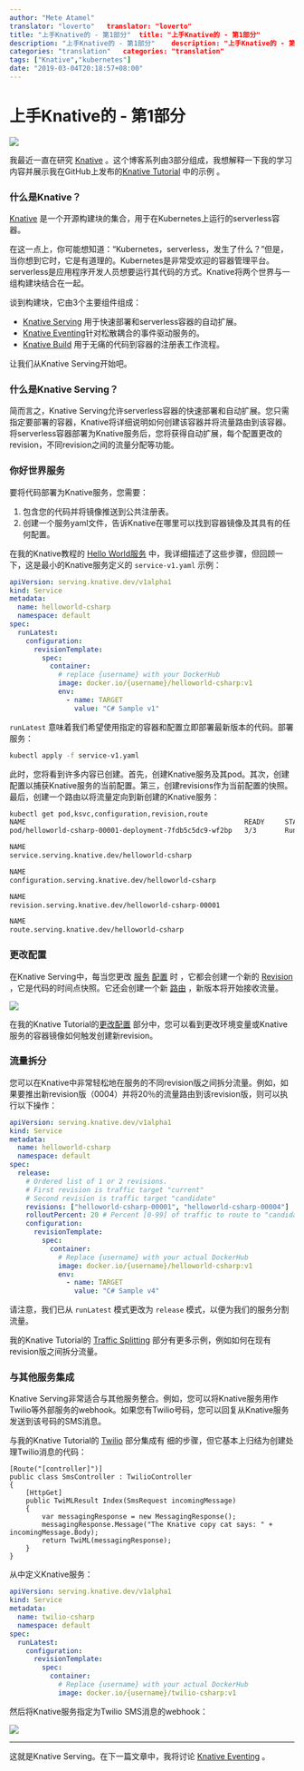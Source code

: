 ```yaml
---
author: "Mete Atamel"
translator: "loverto"	translator: "loverto"
title: "上手Knative的 - 第1部分"	title: "上手Knative的 - 第1部分"
description: "上手Knative的 - 第1部分"	description: "上手Knative的 - 第1部分"
categories: "translation"	categories: "translation"
tags: ["Knative","kubernetes"]
date: "2019-03-04T20:18:57+08:00"
---
```


# 上手Knative的 \- 第1部分

![](https://ws1.sinaimg.cn/large/61411417ly1g0r1zpj6jjj205k05kaa3.jpg)

我最近一直在研究 [Knative](https://github.com/knative/docs) 。这个博客系列由3部分组成，我想解释一下我的学习内容并展示我在GitHub上发布的[Knative Tutorial](https://github.com/meteatamel/knative-tutorial) 中的示例 。

### 什么是Knative？

[Knative](https://github.com/knative/docs) 是一个开源构建块的集合，用于在Kubernetes上运行的serverless容器。

在这一点上，你可能想知道：“Kubernetes，serverless，发生了什么？”但是，当你想到它时，它是有道理的。Kubernetes是非常受欢迎的容器管理平台。serverless是应用程序开发人员想要运行其代码的方式。Knative将两个世界与一组构建块结合在一起。

谈到构建块，它由3个主要组件组成：

*   [Knative Serving](https://github.com/knative/docs/tree/master/serving) 用于快速部署和serverless容器的自动扩展。
*   [Knative Eventing](https://github.com/knative/docs/tree/master/eventing)针对松散耦合的事件驱动服务的。
*   [Knative Build](https://github.com/knative/docs/tree/master/build) 用于无痛的代码到容器的注册表工作流程。

让我们从Knative Serving开始吧。

### 什么是Knative Serving？

简而言之，Knative Serving允许serverless容器的快速部署和自动扩展。您只需指定要部署的容器，Knative将详细说明如何创建该容器并将流量路由到该容器。将serverless容器部署为Knative服务后，您将获得自动扩展，每个配置更改的revision，不同revision之间的流量分配等功能。

### 你好世界服务

要将代码部署为Knative服务，您需要：

1.  包含您的代码并将镜像推送到公共注册表。
2.  创建一个服务yaml文件，告诉Knative在哪里可以找到容器镜像及其具有的任何配置。

在我的Knative教程的 [Hello World服务](https://github.com/meteatamel/knative-tutorial/blob/master/docs/01-helloworldserving.md) 中，我详细描述了这些步骤，但回顾一下，这是最小的Knative服务定义的 `service-v1.yaml` 示例：

```yaml
apiVersion: serving.knative.dev/v1alpha1
kind: Service
metadata:
  name: helloworld-csharp
  namespace: default
spec:
  runLatest:
    configuration:
      revisionTemplate:
        spec:
          container:
            # replace {username} with your DockerHub 
            image: docker.io/{username}/helloworld-csharp:v1
            env:
              - name: TARGET
                value: "C# Sample v1"
```

`runLatest` 意味着我们希望使用指定的容器和配置立即部署最新版本的代码。部署服务：

```bash
kubectl apply -f service-v1.yaml
```

此时，您将看到许多内容已创建。首先，创建Knative服务及其pod。其次，创建配置以捕获Knative服务的当前配置。第三，创建revisions作为当前配置的快照。最后，创建一个路由以将流量定向到新创建的Knative服务：

```bash
kubectl get pod,ksvc,configuration,revision,route
NAME                                                      READY     STATUS    RESTARTS   
pod/helloworld-csharp-00001-deployment-7fdb5c5dc9-wf2bp   3/3       Running   0          

NAME                                            
service.serving.knative.dev/helloworld-csharp   

NAME                                                  
configuration.serving.knative.dev/helloworld-csharp   

NAME                                                   
revision.serving.knative.dev/helloworld-csharp-00001   

NAME                                          
route.serving.knative.dev/helloworld-csharp
```

### 更改配置

在Knative Serving中，每当您更改 [服务](https://github.com/knative/serving/blob/master/docs/spec/spec.md#service) [配置](https://github.com/knative/serving/blob/master/docs/spec/spec.md#configuration) 时 ，它都会创建一个新的 [Revision](https://github.com/knative/serving/blob/master/docs/spec/spec.md#revision) ，它是代码的时间点快照。它还会创建一个新 [路由](https://github.com/knative/serving/blob/master/docs/spec/spec.md#route) ，新版本将开始接收流量。

![](https://ws1.sinaimg.cn/large/61411417ly1g0r207h0mqj20f00bs3z2.jpg)

在我的Knative Tutorial的[更改配置](https://github.com/meteatamel/knative-tutorial/blob/master/docs/03-changeconfig.md) 部分中，您可以看到更改环境变量或Knative服务的容器镜像如何触发创建新revision。

### 流量拆分

您可以在Knative中非常轻松地在服务的不同revision版之间拆分流量。例如，如果要推出新revision版（0004）并将20％的流量路由到该revision版，则可以执行以下操作：

```yaml
apiVersion: serving.knative.dev/v1alpha1
kind: Service
metadata:
  name: helloworld-csharp
  namespace: default
spec:
  release:
    # Ordered list of 1 or 2 revisions. 
    # First revision is traffic target "current"
    # Second revision is traffic target "candidate"
    revisions: ["helloworld-csharp-00001", "helloworld-csharp-00004"]
    rolloutPercent: 20 # Percent [0-99] of traffic to route to "candidate" revision
    configuration:
      revisionTemplate:
        spec:
          container:
            # Replace {username} with your actual DockerHub
            image: docker.io/{username}/helloworld-csharp:v1
            env:
              - name: TARGET
                value: "C# Sample v4"
```

请注意，我们已从 `runLatest` 模式更改为 `release` 模式，以便为我们的服务分割流量。

我的Knative Tutorial的 [Traffic Splitting](https://github.com/meteatamel/knative-tutorial/blob/master/docs/04-trafficsplitting.md) 部分有更多示例，例如如何在现有revision版之间拆分流量。

### 与其他服务集成

Knative Serving非常适合与其他服务整合。例如，您可以将Knative服务用作Twilio等外部服务的webhook。如果您有Twilio号码，您可以回复从Knative服务发送到该号码的SMS消息。

与我的Knative Tutorial的 [Twilio](https://github.com/meteatamel/knative-tutorial/blob/master/docs/05-twiliointegration.md) 部分集成有 细的步骤，但它基本上归结为创建处理Twilio消息的代码：

```
[Route("[controller]")]
public class SmsController : TwilioController
{
    [HttpGet]
    public TwiMLResult Index(SmsRequest incomingMessage)
    {
        var messagingResponse = new MessagingResponse();
        messagingResponse.Message("The Knative copy cat says: " + incomingMessage.Body);
        return TwiML(messagingResponse);
    }
}
```

从中定义Knative服务：

```yaml
apiVersion: serving.knative.dev/v1alpha1
kind: Service
metadata:
  name: twilio-csharp
  namespace: default
spec:
  runLatest:
    configuration:
      revisionTemplate:
        spec:
          container:
            # Replace {username} with your actual DockerHub
            image: docker.io/{username}/twilio-csharp:v1
```

然后将Knative服务指定为Twilio SMS消息的webhook：

![](https://ws1.sinaimg.cn/large/61411417ly1g0r20t7iz5j20m8044t98.jpg)

---

这就是Knative Serving。在下一篇文章中，我将讨论 [Knative Eventing](https://github.com/knative/docs/tree/master/eventing) 。
